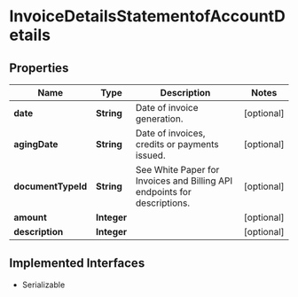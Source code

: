 

# InvoiceDetailsStatementofAccountDetails


## Properties

Name | Type | Description | Notes
------------ | ------------- | ------------- | -------------
**date** | **String** | Date of invoice generation. |  [optional]
**agingDate** | **String** | Date of invoices, credits or payments issued. |  [optional]
**documentTypeId** | **String** | See White Paper for Invoices and Billing API endpoints for descriptions. |  [optional]
**amount** | **Integer** |  |  [optional]
**description** | **Integer** |  |  [optional]


## Implemented Interfaces

* Serializable


